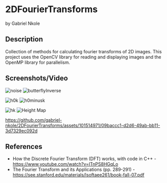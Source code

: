 # 2DFourierTransforms
by Gabriel Nkole

## Description
Collection of methods for calculating fourier transforms of 2D images. This project uses the OpenCV library for reading and displaying images and the OpenMP library for parallelism. 

## Screenshots/Video
![noise](https://github.com/gabriel-nkole/2DFourierTransforms/assets/101514971/3dfd7a6f-1865-4e64-a841-f84293b00d64)
![butterflyInverse](https://github.com/gabriel-nkole/2DFourierTransforms/assets/101514971/3dfd345c-d030-4016-839e-90220b6973a3)

![h0k](https://github.com/gabriel-nkole/2DFourierTransforms/assets/101514971/9cc0c6e8-c46b-4749-b278-1f579d826ad1)
![h0minusk](https://github.com/gabriel-nkole/2DFourierTransforms/assets/101514971/60c7f55a-c39f-4042-a4b4-394be2a37bd9)

![hk](https://github.com/gabriel-nkole/2DFourierTransforms/assets/101514971/8df92e34-fa9f-43f1-8a2e-cebe10b227a8)
![Height Map](https://github.com/gabriel-nkole/2DFourierTransforms/assets/101514971/aaae92e1-b244-4004-ba48-a2120f695bad)

https://github.com/gabriel-nkole/2DFourierTransforms/assets/101514971/09baccc1-d2d6-49ab-bb11-3d7329ec092d

## References
- How the Discrete Fourier Transform (DFT) works, with code in C++ - https://www.youtube.com/watch?v=ITnPS8HGqLo
- The Fourier Transform and its Applications (pp. 289-291) - https://see.stanford.edu/materials/lsoftaee261/book-fall-07.pdf 
